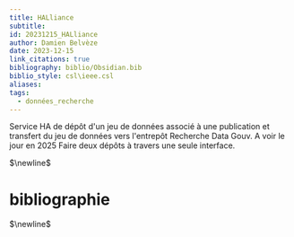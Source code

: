 ```yaml
---
title: HALliance
subtitle: 
id: 20231215_HALliance
author: Damien Belvèze
date: 2023-12-15
link_citations: true
bibliography: biblio/Obsidian.bib
biblio_style: csl\ieee.csl
aliases: 
tags:
  - données_recherche
---
```

Service HA de dépôt d'un jeu de données associé à une publication et transfert du jeu de données vers l'entrepôt Recherche Data Gouv. A voir le jour en 2025
Faire deux dépôts à travers une seule interface.



$\newline$
# bibliographie
$\newline$







